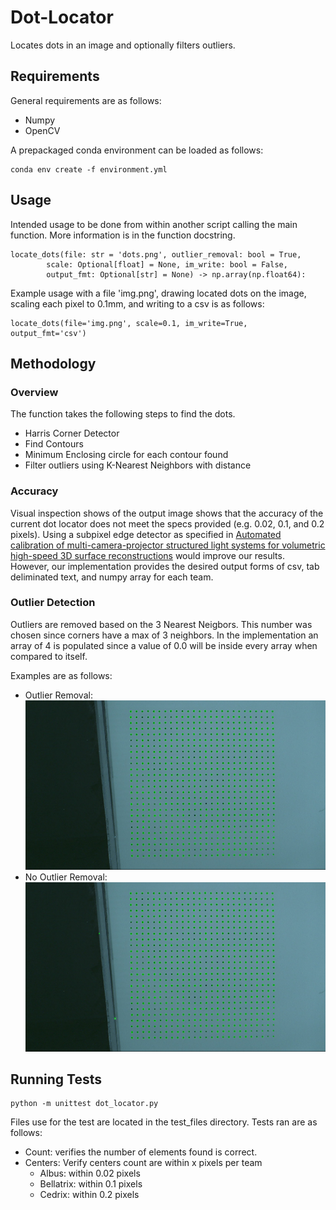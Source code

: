 # Dot-Locator
Locates dots in an image and optionally filters outliers.

## Requirements
General requirements are as follows:
* Numpy
* OpenCV

A prepackaged conda environment can be loaded as follows:
```
conda env create -f environment.yml
```

## Usage
Intended usage to be done from within another script calling the main function.
More information is in the function docstring.
```
locate_dots(file: str = 'dots.png', outlier_removal: bool = True,
        scale: Optional[float] = None, im_write: bool = False, 
        output_fmt: Optional[str] = None) -> np.array(np.float64):
```
Example usage with a file 'img.png', drawing located dots on the image, scaling
each pixel to 0.1mm, and writing to a csv is as follows:
```
locate_dots(file='img.png', scale=0.1, im_write=True, output_fmt='csv')
```
## Methodology
### Overview
The function takes the following steps to find the dots.
* Harris Corner Detector
* Find Contours
* Minimum Enclosing circle for each contour found
* Filter outliers using K-Nearest Neighbors with distance

### Accuracy
Visual inspection shows of the output image shows that the accuracy of the
current dot locator does not meet the specs provided (e.g. 0.02, 0.1, and 0.2
pixels). Using a subpixel edge detector as specified in 
[Automated calibration of multi-camera-projector structured light systems for volumetric high-speed 3D surface reconstructions](https://www.researchgate.net/figure/Image-processing-steps-to-detect-dots-a-d-Identification-of-the-printed-dots-captured_fig1_329463216)
would improve our results. However, our implementation provides the desired 
output forms of csv, tab deliminated text, and numpy array for each team.

### Outlier Detection
Outliers are removed based on the 3 Nearest Neigbors. This number was chosen
since corners have a max of 3 neighbors. In the implementation an array of 4
is populated since a value of 0.0 will be inside every array when compared
to itself. 

Examples are as follows:
* Outlier Removal:
![Outlier Removal](https://github.com/Michael-Hodges/Dot-Locator/blob/main/dots_located.png?raw=true)
* No Outlier Removal:
![No Outlier Removal](https://github.com/Michael-Hodges/Dot-Locator/blob/main/dots_unfiltered.png?raw=true)

## Running Tests
```
python -m unittest dot_locator.py
```
Files use for the test are located in the test_files directory.
Tests ran are as follows:
* Count: verifies the number of elements found is correct.
* Centers: Verify centers count are within x pixels per team
    * Albus: within 0.02 pixels
    * Bellatrix: within 0.1 pixels
    * Cedrix: within 0.2 pixels
